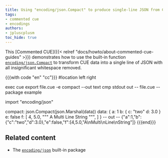 ```yaml
---
title: Using "encoding/json.Compact" to produce single-line JSON from CUE data
tags:
- commented cue
- encodings
authors:
- jpluscplusm
toc_hide: true
---
```


This [Commented CUE]({{< relref "docs/howto/about-commented-cue-guides" >}})
demonstrates how to use the built-in function
[`encoding/json.Compact`](https://pkg.go.dev/cuelang.org/go/pkg/encoding/json#Compact)
to transform CUE data into a single line of JSON with all insignificant
whitespace removed.

<!--more-->

<!-- TODO: is the json.Compact call even needed?
Right now it isn't, as the output of json.Marshal /seems/ to be compact by
default - but is that /guaranteed/?  -->

{{{with code "en" "cc"}}}
#location left right

exec cue export file.cue -e compact --out text
cmp stdout out
-- file.cue --
package example

import "encoding/json"

compact: json.Compact(json.Marshal(data))
data: {
	a: 1
	b: {
		c: "two"
		d: 3.0
	}
	e: false
	f: [
		4,
		5.0,
		"""
			A
			Multi
			Line
			String
			""",
	]
}
-- out --
{"a":1,"b":{"c":"two","d":3.0},"e":false,"f":[4,5.0,"A\nMulti\nLine\nString"]}
{{{end}}}

## Related content

- The [`encoding/json`](https://pkg.go.dev/cuelang.org/go/pkg/encoding/json) built-in package
